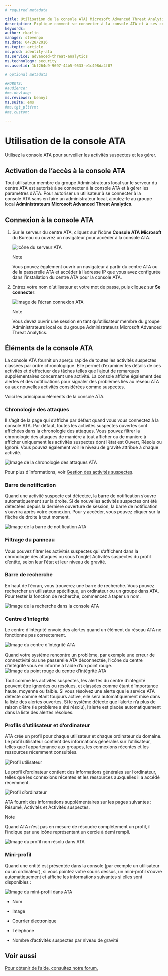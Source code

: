 ```yaml
---
# required metadata

title: Utilisation de la console ATA| Microsoft Advanced Threat Analytics
description: Explique comment se connecter à la console ATA et à ses composants
keywords:
author: rkarlin
manager: stevenpo
ms.date: 04/28/2016
ms.topic: article
ms.prod: identity-ata
ms.service: advanced-threat-analytics
ms.technology: security
ms.assetid: 1bf264d9-9697-44b5-9533-e1c498da4f07

# optional metadata

#ROBOTS:
#audience:
#ms.devlang:
ms.reviewer: bennyl
ms.suite: ems
#ms.tgt_pltfrm:
#ms.custom:

---
```


# Utilisation de la console ATA

Utilisez la console ATA pour surveiller les activités suspectes et les gérer.

## Activation de l’accès à la console ATA
Tout utilisateur membre du groupe Administrateurs local sur le serveur du centre ATA est autorisé à se connecter à la console ATA et à gérer les paramètres d’ATA.
Pour autoriser un utilisateur à se connecter à la console ATA sans en faire un administrateur local, ajoutez-le au groupe local **Administrateurs Microsoft Advanced Threat Analytics**.

## Connexion à la console ATA

1. Sur le serveur du centre ATA, cliquez sur l’icône **Console ATA Microsoft** du Bureau ou ouvrez un navigateur pour accéder à la console ATA.

    ![Icône du serveur ATA](media/ata-server-icon.png)

    > [!NOTE]
    > Vous pouvez également ouvrir un navigateur à partir du centre ATA ou de la passerelle ATA et accéder à l’adresse IP que vous avez configurée dans l’installation du centre ATA pour la console ATA.    

2.  Entrez votre nom d’utilisateur et votre mot de passe, puis cliquez sur **Se connecter**.

    ![Image de l’écran connexion ATA](media/ATA-log-in-screen.jpg)

    > [!NOTE]
    > Vous devez ouvrir une session en tant qu’utilisateur membre du groupe Administrateurs local ou du groupe Administrateurs Microsoft Advanced Threat Analytics.

## Éléments de la console ATA

La console ATA fournit un aperçu rapide de toutes les activités suspectes classées par ordre chronologique. Elle permet d’examiner les détails de ces activités et d’effectuer des tâches telles que l’ajout de remarques supplémentaires concernant une activité. La console affiche également des alertes et des notifications pour signaler des problèmes liés au réseau ATA ou aux nouvelles activités considérées comme suspectes.

Voici les principaux éléments de la console ATA.


### Chronologie des attaques

Il s’agit de la page qui s’affiche par défaut quand vous vous connectez à la console ATA. Par défaut, toutes les activités suspectes ouvertes sont affichées dans la chronologie des attaques. Vous pouvez filtrer la chronologie des attaques de manière à tout afficher ou de manière à afficher uniquement les activités suspectes dont l’état est Ouvert, Résolu ou Ignoré. Vous pouvez également voir le niveau de gravité attribué à chaque activité.

![Image de la chronologie des attaques ATA](media/attack-timeline.png)

Pour plus d’informations, voir [Gestion des activités suspectes](/advanced-threat-analytics/DeployUse/working-with-suspicious-activities).

### Barre de notification

Quand une activité suspecte est détectée, la barre de notification s’ouvre automatiquement sur la droite. Si de nouvelles activités suspectes ont été détectées depuis la dernière ouverture de session, la barre de notification s’ouvrira après votre connexion. Pour y accéder, vous pouvez cliquer sur la flèche de droite à tout moment.

![Image de la barre de notification ATA](media/notification-bar.png)

### Filtrage du panneau

Vous pouvez filtrer les activités suspectes qui s’affichent dans la chronologie des attaques ou sous l’onglet Activités suspectes du profil d’entité, selon leur l’état et leur niveau de gravité.

### Barre de recherche

En haut de l’écran, vous trouverez une barre de recherche. Vous pouvez rechercher un utilisateur spécifique, un ordinateur ou un groupe dans ATA. Pour tester la fonction de recherche, commencez à taper un nom.

![Image de la recherche dans la console ATA](media/ATA-console-search.png)

### Centre d’intégrité

Le centre d’intégrité envoie des alertes quand un élément du réseau ATA ne fonctionne pas correctement.

![Image du centre d’intégrité ATA](media/health-center.png)

Quand votre système rencontre un problème, par exemple une erreur de connectivité ou une passerelle ATA déconnectée, l’icône du centre d’intégrité vous en informe à l’aide d’un point rouge. ![Image du point rouge du centre d’intégrité ATA](media/ATA-Health-Center-Alert-red-dot.png)

Tout comme les activités suspectes, les alertes du centre d’intégrité peuvent être ignorées ou résolues, et classées comme étant d’importance haute, moyenne ou faible. Si vous résolvez une alerte que le service ATA détecte comme étant toujours active, elle sera automatiquement mise dans la liste des alertes ouvertes. Si le système détecte que l’alerte n’a plus de raison d’être (le problème a été résolu), l’alerte est placée automatiquement dans la liste des alertes résolues.

### Profils d’utilisateur et d’ordinateur

ATA crée un profil pour chaque utilisateur et chaque ordinateur du domaine. Le profil utilisateur contient des informations générales sur l’utilisateur, telles que l’appartenance aux groupes, les connexions récentes et les ressources récemment consultées.

![Profil utilisateur](media/user-profile.png)

Le profil d’ordinateur contient des informations générales sur l’ordinateur, telles que les connexions récentes et les ressources auxquelles il a accédé récemment.

![Profil d’ordinateur](media/computer-profile.png)

ATA fournit des informations supplémentaires sur les pages suivantes : Résumé, Activités et Activités suspectes.

> [!NOTE]
> Quand ATA n’est pas en mesure de résoudre complètement un profil, il l’indique par une icône représentant un cercle à demi rempli.

![Image du profil non résolu dans ATA](media/ATA-Unresolved-Profile.jpg)

### Mini-profil

Quand une entité est présentée dans la console (par exemple un utilisateur ou un ordinateur), si vous pointez votre souris dessus, un mini-profil s’ouvre automatiquement et affiche les informations suivantes si elles sont disponibles :

![Image du mini-profil dans ATA](media/ATA-mini-profile.jpg)

-   Nom

-   Image

-   Courrier électronique

-   Téléphone

-   Nombre d’activités suspectes par niveau de gravité



## Voir aussi
[Pour obtenir de l’aide, consultez notre forum.](https://social.technet.microsoft.com/Forums/security/en-US/home?forum=mata)


<!--HONumber=Apr16_HO2-->


